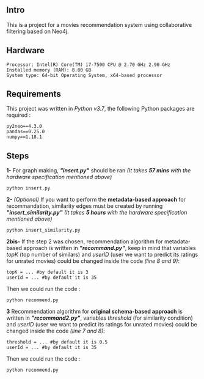 ## Intro

This is a project for a movies recommendation system using collaborative filtering based on Neo4j.

## Hardware
```
Processor: Intel(R) Core(TM) i7-7500 CPU @ 2.70 GHz 2.90 GHz
Installed memory (RAM): 8.00 GB
System type: 64-bit Operating System, x64-based processor
```

## Requirements

This project was written in *Python v3.7*, the following Python packages are required :
```
py2neo==4.3.0
pandas==0.25.0
numpy==1.18.1
```

## Steps

**1-** For graph making, ***"insert.py"*** should be ran *(It takes* ***57 mins*** *with the hardware specification mentioned above)*
```
python insert.py
```

**2-** *(Optional)* If you want to perform the **metadata-based approach** for recommandation, similarity edges must be created by running ***"insert_similarity.py"*** *(It takes* ***5 hours*** *with the hardware specification mentioned above)*
```
python insert_similarity.py
```

**2bis-** If the step 2 was chosen, recommendation algorithm for metadata-based approach is written in ***"recommand.py"***, keep in mind that variables *topK* (top number of similars) and *userID* (user we want to predict its ratings for unrated movies) could be changed inside the code *(line 8 and 9)*:
```
topK = ... #by default it is 3
userId = ... #by default it is 35
```
Then we could run the code :
```
python recommend.py
```

**3** Recommendation algorithm for **original schema-based approach** is written in ***"recommand2.py"***, variables *threshold* (for similarity condition) and *userID* (user we want to predict its ratings for unrated movies) could be changed inside the code *(line 7 and 8)*:
```
threshold = ... #by default it is 0.5
userId = ... #by default it is 35
```
Then we could run the code :
```
python recommend.py
```
